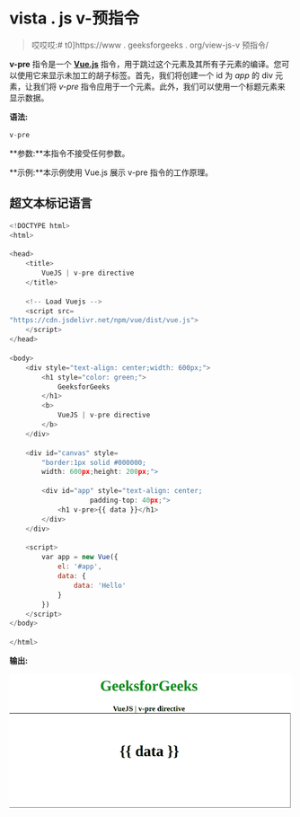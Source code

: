 # vista . js v-预指令

> 哎哎哎:# t0]https://www . geeksforgeeks . org/view-js-v 预指令/

**v-pre** 指令是一个 [**Vue.js**](https://www.geeksforgeeks.org/vue-js-introduction-installation/) 指令，用于跳过这个元素及其所有子元素的编译。您可以使用它来显示未加工的胡子标签。首先，我们将创建一个 id 为 *app* 的 div 元素，让我们将 *v-pre* 指令应用于一个元素。此外，我们可以使用一个标题元素来显示数据。

**语法:**

```js
v-pre
```

**参数:**本指令不接受任何参数。

**示例:**本示例使用 Vue.js 展示 v-pre 指令的工作原理。

## 超文本标记语言

```js
<!DOCTYPE html>
<html>

<head>
    <title>
        VueJS | v-pre directive
    </title>

    <!-- Load Vuejs -->
    <script src=
"https://cdn.jsdelivr.net/npm/vue/dist/vue.js">
    </script>
</head>

<body>
    <div style="text-align: center;width: 600px;">
        <h1 style="color: green;">
            GeeksforGeeks
        </h1>
        <b>
            VueJS | v-pre directive
        </b>
    </div>

    <div id="canvas" style=
        "border:1px solid #000000;
        width: 600px;height: 200px;">

        <div id="app" style="text-align: center; 
                    padding-top: 40px;">
            <h1 v-pre>{{ data }}</h1>
        </div>
    </div>

    <script>
        var app = new Vue({
            el: '#app',
            data: {
                data: 'Hello'
            }
        })
    </script>
</body>

</html>                   
```

**输出:**

![](img/1592ffa6e4dc3da91b3bbf94959841f4.png)